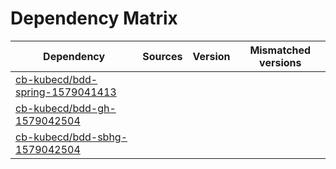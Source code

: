 # Dependency Matrix

Dependency | Sources | Version | Mismatched versions
---------- | ------- | ------- | -------------------
[cb-kubecd/bdd-spring-1579041413](https://github.com/cb-kubecd/bdd-spring-1579041413.git) |  | []() | 
[cb-kubecd/bdd-gh-1579042504](https://github.com/cb-kubecd/bdd-gh-1579042504.git) |  | []() | 
[cb-kubecd/bdd-sbhg-1579042504](https://github.com/cb-kubecd/bdd-sbhg-1579042504.git) |  | []() | 
